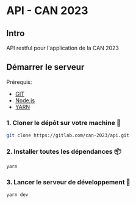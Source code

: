# API - CAN 2023

## <b>Intro</b>

API restful pour l'application de la CAN 2023

## <b>Démarrer le serveur</b>

Prérequis:

- [GIT](https://git-scm.com/downloads)
- [Node.js](https://nodejs.org/fr)
- [YARN](https://yarnpkg.com/getting-started/install)

### 1. <b>Cloner le dépôt sur votre machine</b> 🧬

```sh
git clone https://gitlab.com/can-2023/api.git
```

### 2. <b>Installer toutes les dépendances</b> 📦

```sh
yarn
```

### 3. <b>Lancer le serveur de développement</b> 🚀

```sh
yarn dev
```
